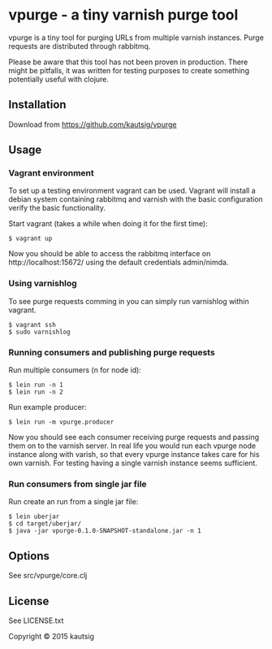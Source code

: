 # vpurge - a tiny varnish purge tool

vpurge is a tiny tool for purging URLs from multiple varnish
instances. Purge requests are distributed through rabbitmq.

Please be aware that this tool has not been proven in
production. There might be pitfalls, it was written for testing
purposes to create something potentially useful with clojure.

## Installation

Download from https://github.com/kautsig/vpurge

## Usage

### Vagrant environment

To set up a testing environment vagrant can be used. Vagrant will
install a debian system containing rabbitmq and varnish with the basic
configuration verify the basic functionality.

Start vagrant (takes a while when doing it for the first time):

    $ vagrant up

Now you should be able to access the rabbitmq interface on
http://localhost:15672/ using the default credentials admin/nimda.

### Using varnishlog

To see purge requests comming in you can simply run varnishlog within
vagrant.

    $ vagrant ssh
    $ sudo varnishlog

### Running consumers and publishing purge requests

Run multiple consumers (n for node id):

    $ lein run -n 1
    $ lein run -n 2

Run example producer:

    $ lein run -m vpurge.producer

Now you should see each consumer receiving purge requests and passing
them on to the varnish server. In real life you would run each vpurge
node instance along with varish, so that every vpurge instance takes
care for his own varnish. For testing having a single varnish instance
seems sufficient.

### Run consumers from single jar file

Run create an run from a single jar file:

    $ lein uberjar
    $ cd target/uberjar/
    $ java -jar vpurge-0.1.0-SNAPSHOT-standalone.jar -n 1

## Options

See src/vpurge/core.clj

## License

See LICENSE.txt

Copyright © 2015 kautsig
